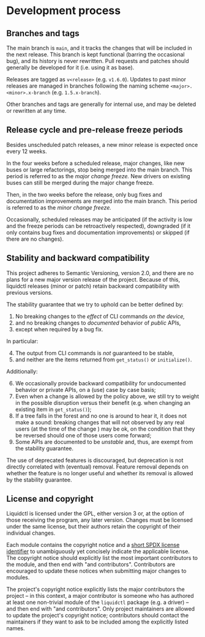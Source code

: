 # Development process

## Branches and tags

The main branch is `main`, and it tracks the changes that will be included in
the next release.  This branch is kept functional (barring the occasional bug),
and its history is never rewritten.  Pull requests and patches should generally
be developed for it (i.e. using it as base).

Releases are tagged as `v<release>` (e.g. `v1.6.0`).  Updates to past minor
releases are managed in branches following the naming scheme
`<major>.<minor>.x-branch` (e.g. `1.5.x-branch`).

Other branches and tags are generally for internal use, and may be deleted or
rewritten at any time.

## Release cycle and pre-release freeze periods

Besides unscheduled patch releases, a new minor release is expected once every
12 weeks.

In the four weeks before a scheduled release, major changes, like new buses or
large refactorings, stop being merged into the main branch.  This period is
referred to as the _major change freeze._  New drivers on existing buses can
still be merged during the major change freeze.

Then, in the two weeks before the release, only bug fixes and documentation
improvements are merged into the main branch.  This period is referred to as
the _minor change freeze._

Occasionally, scheduled releases may be anticipated (if the activity is low and
the freeze periods can be retroactively respected), downgraded (if it only
contains bug fixes and documentation improvements) or skipped (if there are no
changes).

## Stability and backward compatibility

This project adheres to Semantic Versioning, version 2.0, and there are no
plans for a new major version release of the project.  Because of this,
liquidctl releases (minor or patch) retain backward compatibility with previous
versions.

The stability guarantee that we try to uphold can be better defined by:

1. No breaking changes to the *effect* of CLI commands *on the device,*
2. and no breaking changes to *documented* behavior of *public* APIs,
3. except when required by a bug fix.

In particular:

4. The output from CLI commands is *not* guaranteed to be stable,
5. and neither are the items returned from `get_status()` or `initialize()`.

Additionally:

6. We occasionally provide backward compatibility for undocumented behavior or
   private APIs, on a (use) case by case basis;
7. Even when a change is allowed by the policy above, we still try to weight in
   the possible disruption versus their benefit (e.g. when changing an existing
   item in `get_status()`);
8. If a tree falls in the forest and no one is around to hear it, it does not
   make a sound: breaking changes that will not observed by any real users (at
   the time of the change ) may be ok, on the condition that they be reversed
   should one of those users come forward;
9. Some APIs are documented to be *unstable* and, thus, are exempt from the
   stability guarantee.

The use of deprecated features is discouraged, but deprecation is not directly
correlated with (eventual) removal.  Feature removal depends on whether the
feature is no longer useful and whether its removal is allowed by the stability
guarantee.

## License and copyright

Liquidctl is licensed under the GPL, either version 3 or, at the option of
those receiving the program, any later version.  Changes must be licensed under
the same license, but their authors retain the copyright of their individual
changes.

Each module contains the copyright notice and a [short SPDX license identifier]
to unambiguously yet concisely indicate the applicable license.  The
copyright notice should explicitly list the most important contributors to the
module, and then end with "and contributors".  Contributors are encouraged to
update these notices when submitting major changes to modules.

The project's copyright notice explicitly lists the major contributors the
project – in this context, a major contributor is someone who has authored at
least one non-trivial module of the `liquidctl` package (e.g. a driver) – and
then end with "and contributors".  Only project maintainers are allowed to
update the project's copyright notice; contributors should contact the
maintainers if they want to ask to be included among the explicitly listed
names.

[short SPDX license identifier]: https://spdx.github.io/spdx-spec/appendix-V-using-SPDX-short-identifiers-in-source-files/
